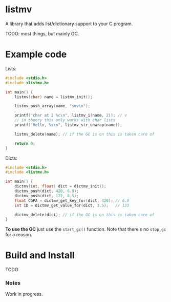 # listmv
A library that adds list/dictionary support to your C program.

TODO: most things, but mainly GC.

# Example code
Lists:
```c
#include <stdio.h>
#include <listmv.h>

int main() {
    listmv(char) name = listmv_init();

    listmv_push_array(name, "smv\n");

    printf("char at 2 %c\n", listmv_i(name, 2)); // v
    // in theory this only works with char lists
    printf("Hello, %s\n", listmv_str_unwrap(name));

    listmv_delete(name); // if the GC is on this is taken care of

    return 0;
}
```

Dicts:
```c
#include <stdio.h>
#include <listmv.h>

int main() {
    dictmv(int, float) dict = dictmv_init();
    dictmv_push(dict, 420, 6.9);
    dictmv_push(dict, 122, 8.5);
    float CGPA = dictmv_get_key_for(dict, 420); // 6.9
    int ID = dictmv_get_value_for(dict, 3.5);   // 133

    dictmv_delete(dict); // if the GC is on this is taken care of
}
```

**To use the GC** just use the `start_gc()` function. Note that there's no `stop_gc` for a reason.

# Build and Install
TODO

### Notes
Work in progress.